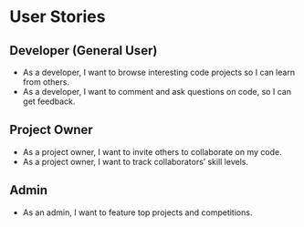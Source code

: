 # User Stories

## Developer (General User)
- As a developer, I want to browse interesting code projects so I can learn from others.
- As a developer, I want to comment and ask questions on code, so I can get feedback.

## Project Owner
- As a project owner, I want to invite others to collaborate on my code.
- As a project owner, I want to track collaborators’ skill levels.

## Admin
- As an admin, I want to feature top projects and competitions.